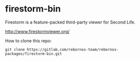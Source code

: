 # firestorm-bin

Firestorm is a feature-packed third-party viewer for Second Life.

http://www.firestormviewer.org/

How to clone this repo:

```
git clone https://gitlab.com/rebornos-team/rebornos-packages/firestorm-bin.git
```


